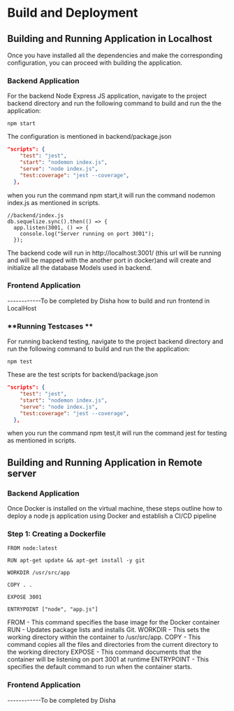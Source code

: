 # Build and Deployment


## Building and Running Application in Localhost

Once you have installed all the dependencies and make the corresponding configuration, you can proceed with building the application.

### **Backend Application**  
For the backend Node Express JS application, navigate to the project backend directory and run the following command to build  and run the the application:  

```node
npm start
```

The configuration is mentioned in backend/package.json

```json
"scripts": {
    "test": "jest",
    "start": "nodemon index.js",
    "serve": "node index.js",
    "test:coverage": "jest --coverage",
  },
  ```

  when you run the command npm start,it will run the command nodemon index.js as mentioned in scripts.

```node
//backend/index.js
db.sequelize.sync().then(() => {
  app.listen(3001, () => {
    console.log("Server running on port 3001");
  });
  ```

The backend code will run in http://localhost:3001/ (this url will be running and will be mapped with the another port in docker)and will create and initialize all the database Models used in backend.


### **Frontend Application**


------------To be completed by Disha how to build and run frontend in LocalHost


### **Running Testcases **

For running backend testing, navigate to the project backend directory and run the following command to build  and run the the application:  

```node
npm test
```

These are the test scripts for backend/package.json

```json
"scripts": {
    "test": "jest",
    "start": "nodemon index.js",
    "serve": "node index.js",
    "test:coverage": "jest --coverage",
  },
  ```

  when you run the command npm test,it will run the command jest for testing as mentioned in scripts.
  
## Building and Running Application in Remote server

### **Backend Application**

Once Docker is installed on the virtual machine, these steps outline how to deploy a node js application using Docker and establish a CI/CD pipeline

### **Step 1**: Creating a Dockerfile
```node
FROM node:latest

RUN apt-get update && apt-get install -y git

WORKDIR /usr/src/app

COPY . .

EXPOSE 3001

ENTRYPOINT ["node", "app.js"]
```
FROM - This command specifies the base image for the Docker container
RUN - Updates package lists and installs Git.
WORKDIR - This sets the working directory within the container to /usr/src/app.
COPY - This command copies all the files and directories from the current directory to the working directory 
EXPOSE - This command documents that the container will be listening on port 3001 at runtime
ENTRYPOINT - This specifies the default command to run when the container starts.
### **Frontend Application**

------------To be completed by Disha
